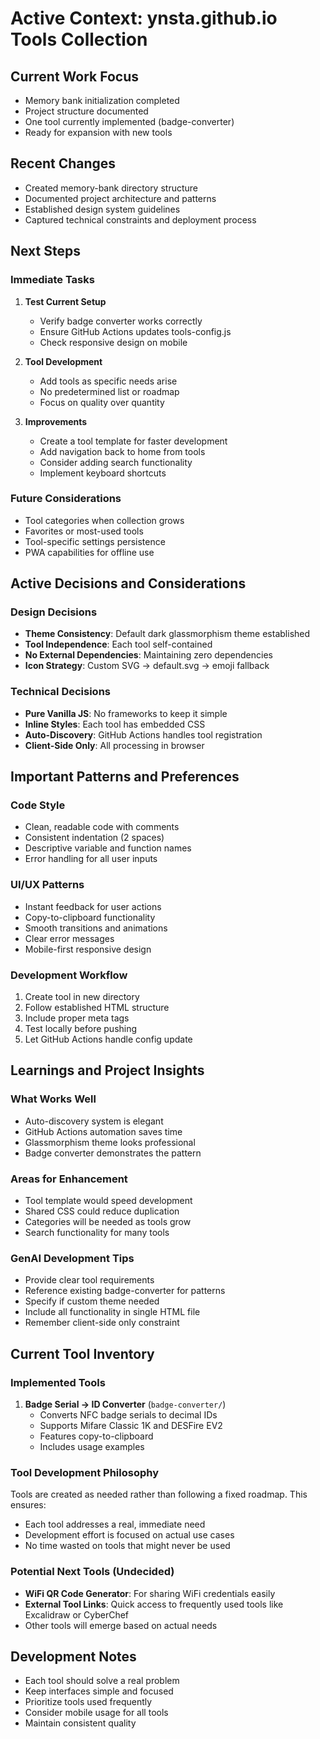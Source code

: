 # Active Context: ynsta.github.io Tools Collection

## Current Work Focus
- Memory bank initialization completed
- Project structure documented
- One tool currently implemented (badge-converter)
- Ready for expansion with new tools

## Recent Changes
- Created memory-bank directory structure
- Documented project architecture and patterns
- Established design system guidelines
- Captured technical constraints and deployment process

## Next Steps

### Immediate Tasks
1. **Test Current Setup**
   - Verify badge converter works correctly
   - Ensure GitHub Actions updates tools-config.js
   - Check responsive design on mobile

2. **Tool Development**
   - Add tools as specific needs arise
   - No predetermined list or roadmap
   - Focus on quality over quantity

3. **Improvements**
   - Create a tool template for faster development
   - Add navigation back to home from tools
   - Consider adding search functionality
   - Implement keyboard shortcuts

### Future Considerations
- Tool categories when collection grows
- Favorites or most-used tools
- Tool-specific settings persistence
- PWA capabilities for offline use

## Active Decisions and Considerations

### Design Decisions
- **Theme Consistency**: Default dark glassmorphism theme established
- **Tool Independence**: Each tool self-contained
- **No External Dependencies**: Maintaining zero dependencies
- **Icon Strategy**: Custom SVG → default.svg → emoji fallback

### Technical Decisions
- **Pure Vanilla JS**: No frameworks to keep it simple
- **Inline Styles**: Each tool has embedded CSS
- **Auto-Discovery**: GitHub Actions handles tool registration
- **Client-Side Only**: All processing in browser

## Important Patterns and Preferences

### Code Style
- Clean, readable code with comments
- Consistent indentation (2 spaces)
- Descriptive variable and function names
- Error handling for all user inputs

### UI/UX Patterns
- Instant feedback for user actions
- Copy-to-clipboard functionality
- Smooth transitions and animations
- Clear error messages
- Mobile-first responsive design

### Development Workflow
1. Create tool in new directory
2. Follow established HTML structure
3. Include proper meta tags
4. Test locally before pushing
5. Let GitHub Actions handle config update

## Learnings and Project Insights

### What Works Well
- Auto-discovery system is elegant
- GitHub Actions automation saves time
- Glassmorphism theme looks professional
- Badge converter demonstrates the pattern

### Areas for Enhancement
- Tool template would speed development
- Shared CSS could reduce duplication
- Categories will be needed as tools grow
- Search functionality for many tools

### GenAI Development Tips
- Provide clear tool requirements
- Reference existing badge-converter for patterns
- Specify if custom theme needed
- Include all functionality in single HTML file
- Remember client-side only constraint

## Current Tool Inventory

### Implemented Tools
1. **Badge Serial → ID Converter** (`badge-converter/`)
   - Converts NFC badge serials to decimal IDs
   - Supports Mifare Classic 1K and DESFire EV2
   - Features copy-to-clipboard
   - Includes usage examples

### Tool Development Philosophy
Tools are created as needed rather than following a fixed roadmap. This ensures:
- Each tool addresses a real, immediate need
- Development effort is focused on actual use cases
- No time wasted on tools that might never be used

### Potential Next Tools (Undecided)
- **WiFi QR Code Generator**: For sharing WiFi credentials easily
- **External Tool Links**: Quick access to frequently used tools like Excalidraw or CyberChef
- Other tools will emerge based on actual needs

## Development Notes
- Each tool should solve a real problem
- Keep interfaces simple and focused
- Prioritize tools used frequently
- Consider mobile usage for all tools
- Maintain consistent quality
